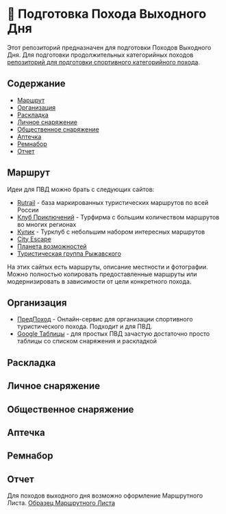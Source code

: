 # 🎒 Подготовка Похода Выходного Дня

Этот репозиторий предназначен для подготовки Походов Выходного Дня. Для подготовки продолжительных категорийных походов [репозиторий для подготовки спортивного категорийного похода](https://github.com/fenestron/easy-pohod).

## Содержание

- [Маршрут](#маршрут)
- [Организация](#организация)
- [Раскладка](#раскладка)
- [Личное снаряжение](#личное-снаряжение)
- [Общественное снаряжение](#общественное-снаряжение)
- [Аптечка](#аптечка)
- [Ремнабор](#ремнабор)
- [Отчет](#отчет)


## Маршрут

Идеи для ПВД можно брать с следующих сайтов: 

- [Rutrail](https://rutrail.org/) - база маркированных туристических маршрутов по всей России
- [Клуб Приключений](https://www.vpoxod.ru/) - Турфирма с большим количеством маршрутов во многих регионах
- [Кулик](https://pohodmsk.ru/) - Турклуб с небольшим набором интересных маршрутов
- [City Escape](https://cityescape.ru/)
- [Планета возможностей](https://www.turplanet.com/)
- [Туристическая группа Рыжавского](http://turpohod.narod.ru/)

На этих сайтых есть маршруты, описание местности и фотографии. 
Можно полностью копировать предоставленные маршруты или модернизировать в зависимости от цели конкретного похода.


## Организация 

- [ПредПоход](https://predpohod.ru/) - Онлайн-сервис для организации спортивного туристического похода. Подходит и для ПВД.
- [Google Таблицы](https://docs.google.com/spreadsheets/u/0/) - для простых ПВД зачастую достаточно просто таблицы со списком снаряжения и раскладкой


## Раскладка


## Личное снаряжение


## Общественное снаряжение


## Аптечка


## Ремнабор


## Отчет

Для походов выходного дня возможно оформление Маршрутного Листа. [Образец Маршрутного Листа](https://vk.com/doc30773702_525152749?hash=0328a66f784fbf9f86&dl=0c7819ba8880ee7bed)

